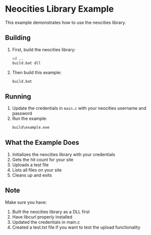 # Neocities Library Example

This example demonstrates how to use the neocities library.

## Building

1. First, build the neocities library:
   ```bash
   cd ..
   build.bat dll
   ```

2. Then build this example:
   ```bash
   build.bat
   ```

## Running

1. Update the credentials in `main.c` with your neocities username and password
2. Run the example:
   ```bash
   build\example.exe
   ```

## What the Example Does

1. Initializes the neocities library with your credentials
2. Gets the hit count for your site
3. Uploads a test file
4. Lists all files on your site
5. Cleans up and exits

## Note

Make sure you have:
1. Built the neocities library as a DLL first
2. Have libcurl properly installed
3. Updated the credentials in main.c
4. Created a test.txt file if you want to test the upload functionality 